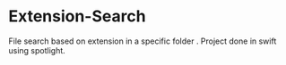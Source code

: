 # Extension-Search
File search based on extension in a specific folder . Project done in swift using spotlight.
